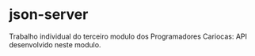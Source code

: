<h1>json-server</h1>

<p>Trabalho individual do terceiro modulo dos Programadores Cariocas: API desenvolvido neste modulo.</p>
